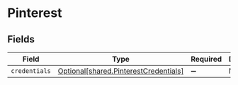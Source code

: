 # Pinterest


## Fields

| Field                                                                                | Type                                                                                 | Required                                                                             | Description                                                                          |
| ------------------------------------------------------------------------------------ | ------------------------------------------------------------------------------------ | ------------------------------------------------------------------------------------ | ------------------------------------------------------------------------------------ |
| `credentials`                                                                        | [Optional[shared.PinterestCredentials]](../../models/shared/pinterestcredentials.md) | :heavy_minus_sign:                                                                   | N/A                                                                                  |